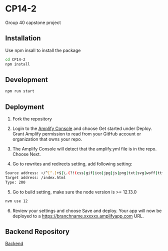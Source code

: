 # CP14-2
Group 40 capstone project


## Installation

Use npm insall to install the package

```bash
cd CP14-2
npm install
```

## Development

```bash
npm run start
```

## Deployment 

1. Fork the repository

2. Login to the [Amplify Console](https://console.aws.amazon.com/amplify/home) and choose Get started under Deploy. Grant Amplify permission to read from your GitHub account or organization that owns your repo.

3. The Amplify Console will detect that the amplify.yml file is in the repo. Choose Next.

4. Go to rewrites and redirects setting, add following setting:
```bash
Source address: </^[^.]+$|\.(?!(css|gif|ico|jpg|js|png|txt|svg|woff|ttf)$)([^.]+$)/>
Target address: /index.html
Type: 200
```
5. Go to build setting, make sure the node version is >= 12.13.0 
```bash
nvm use 12
```

6. Review your settings and choose Save and deploy. Your app will now be deployed to a https://branchname.xxxxxx.amplifyapp.com URL.

## Backend Repository
[Backend](https://github.com/zihanmo/CP14-2-Backend)
